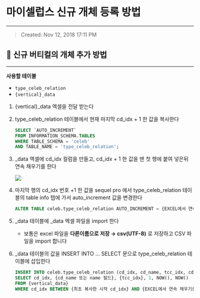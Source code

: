 # 마이셀럽스 신규 개체 등록 방법
---
> Created: Nov 12, 2018 17:11 PM


## 🐣 신규 버티컬의 개체 추가 방법
---

**사용할 테이블**
- `type_celeb_relation`
- `{vertical}_data`

1. {vertical}_data 엑셀을 전달 받는다

2. type_celeb_relation 테이블에서 현재 마지막 cd_idx + 1 한 값을 복사한다

    ```sql
    SELECT `AUTO_INCREMENT`
    FROM INFORMATION_SCHEMA.TABLES
    WHERE TABLE_SCHEMA = 'celeb'
    AND TABLE_NAME = 'type_celeb_relation';
    ```

3. _data 엑셀에 cd_idx 컬럼을 만들고, cd_idx + 1 한 값을 맨 첫 행에 붙여 넣은뒤 연속 채우기를 한다

    ![](assets/images/create_increment_in_excel.gif)

4. 마지막 행의 cd_idx 번호 +1 한 값을 sequel pro 에서 type_celeb_relation 테이블의 table info 탭에 가서 auto_increment 값을 변경한다

    ```sql
    ALTER TABLE celeb.type_celeb_relation AUTO_INCREMENT = {EXCEL에서 연속 채우기로 생성한 번호의 마지막 행의 값 + 1};
    ```

5. _data 테이블에 _data 엑셀 파일을 import 한다
    - 보통은 excel 파일을 **다른이름으로 저장 → csv(UTF-8)** 로 저장하고 CSV 파일을 import 합니다

6. _data 테이블의 값을 INSERT INTO ... SELECT 문으로 type_celeb_relation 테이블에 삽입한다

    ```sql
    INSERT INTO celeb.type_celeb_relation (cd_idx, cd_name, tcc_idx, cd_is_use, regist_date, update_date)
    SELECT cd_idx, {cd_name 또는 name 필드}, {tcc_idx}, 1, NOW(), NOW()
    FROM {vertical_data}
    WHERE cd_idx BETWEEN {최초 복사한 시작 cd_idx} AND {EXCEL에서 연속 채우기로 생성한 번호의 마지막 행의 값 + 1}
    ```